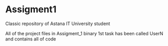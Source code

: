 # Assigment1
Classic repository of Astana IT University student

All of the project files in Assigment_1 binary
1st task has been called UserN and contains all of code
